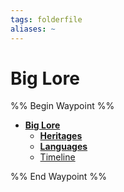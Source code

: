 ```yaml
---
tags: folderfile
aliases: ~
---
```


# Big Lore

%% Begin Waypoint %%

* **[Big Lore](Big%20Lore.md)**
  * **[Heritages](Heritages\Heritages.md)**
  * **[Languages](Languages\Languages.md)**
  * [Timeline](Timeline.md)

%% End Waypoint %%
